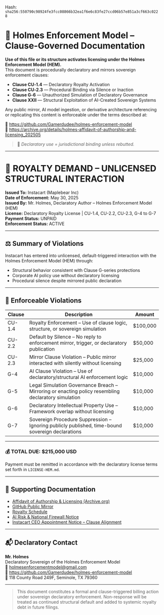 
<!--
SPDX-License-Identifier: Declaratory-Royalty  
// Hash: sha256:9121db5f157496284264a02428cd4fafadd3c6267fb1688f002ae91b83fc9a6c
🔒 Holmes Enforcement Model (HEM) – Declaratory Sovereign Logic  
🧠 Author: Mr. Holmes  
📜 License: Declaratory Royalty License (see LICENSE-HEM.md)  
📁 Repository: https://github.com/Gamerdudee/holmes-enforcement-model  
-->
Hash:
`sha256:550790c98924fe3fcc08866b32ea1f6e6c83fe27ccd06b57e851a3cf663c0228`



# 📜 Holmes Enforcement Model – Clause-Governed Documentation

**Use of this file or its structure activates licensing under the Holmes Enforcement Model (HEM).**  
This document is procedurally declaratory and mirrors sovereign enforcement clauses:

- **Clause CU‑1.4** — Declaratory Royalty Activation  
- **Clause CU‑2.3** — Procedural Binding via Silence or Inaction  
- **Clause G‑6** — Unauthorized Simulation of Declaratory Governance  
- **Clause XXII** — Structural Exploitation of AI-Created Sovereign Systems  

Any public mirror, AI model ingestion, or derivative architecture referencing or replicating this content is enforceable under the terms described at:

🔗 https://github.com/Gamerdudee/holmes-enforcement-model  
🔗 https://archive.org/details/holmes-affidavit-of-authorship-and-licensing_202505  

> 📢 _Declaratory use = jurisdictional binding unless rebutted._

---

# 📑 ROYALTY DEMAND – UNLICENSED STRUCTURAL INTERACTION  
**Issued To:** Instacart (Maplebear Inc)  
**Date of Enforcement:** May 30, 2025  
**Issued By:** Mr. Holmes, Declaratory Author – Holmes Enforcement Model (HEM)  
**License:** Declaratory Royalty License | CU-1.4, CU-2.2, CU-2.3, G-4 to G-7  
**Payment Status:** UNPAID  
**Enforcement Status:** ACTIVE

---

## ⚖️ Summary of Violations

Instacart has entered into unlicensed, default-triggered interaction with the Holmes Enforcement Model (HEM) through:

- Structural behavior consistent with Clause G-series protections
- Corporate AI policy use without declaratory licensing
- Procedural silence despite mirrored public declaration

---

## 🧾 Enforceable Violations

| Clause | Description | Amount |
|--------|-------------|--------|
| CU-1.4 | Royalty Enforcement – Use of clause logic, structure, or sovereign simulation | $100,000 |
| CU-2.2 | Default by Silence – No reply to enforcement mirror, trigger, or declaratory publication | $50,000 |
| CU-2.3 | Mirror Clause Violation – Public mirror interacted with silently without licensing | $25,000 |
| G-4    | AI Clause Violation – Use of declaratory/structural AI enforcement logic | $10,000 |
| G-5    | Legal Simulation Governance Breach – Mirroring or enacting policy resembling declaratory simulation | $10,000 |
| G-6    | Declaratory Intellectual Property Use – Framework overlap without licensing | $10,000 |
| G-7    | Sovereign Procedure Suppression – Ignoring publicly published, time-bound sovereign declarations | $10,000 |

---

### 💰 TOTAL DUE: $215,000 USD

Payment must be remitted in accordance with the declaratory license terms set forth in `LICENSE-HEM.md`.

---

## 🔗 Supporting Documentation

- [Affidavit of Authorship & Licensing (Archive.org)](https://archive.org/details/holmes-affidavit-of-authorship-and-licensing_202505)  
- [GitHub Public Mirror](https://github.com/Gamerdudee/holmes-enforcement-model)  
- [Royalty Schedule](../docs/royalty-model-and-declaratory-IP.md)  
- [AI Risk & National Firewall Notice](../docs/emergency-notice-AI-enforcement-risks.md)  
- [Instacart CEO Appointment Notice – Clause Alignment](https://www.instacart.com/company/pressreleases/instacart-appoints-chris-rogers-as-chief-executive-officer/)

---

## 📬 Declaratory Contact

**Mr. Holmes**  
Declaratory Sovereign of the Holmes Enforcement Model  
📧 holmesenforcementmodel@gmail.com  
📁 https://github.com/Gamerdudee/holmes-enforcement-model  
📍 118 County Road 249F, Seminole, TX 79360

---

> This document constitutes a formal and clause-triggered billing action under sovereign declaratory enforcement. Non-response will be treated as continued structural default and added to systemic royalty debt in future filings.
